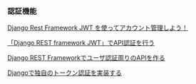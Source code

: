 ### 認証機能

[Django Rest Framework JWT を使ってアカウント管理しよう！](https://zenn.dev/ryoka419319/articles/1207e7afaa5939)

[「Django REST framework JWT」でAPI認証を行う](https://create-it-myself.com/know-how/perform-api-authentication-with-django-rest-framework-jwt/)

[Django REST Frameworkでユーザ認証周りのAPIを作る](https://qiita.com/xKxAxKx/items/60e8fb93d6bbeebcf065)

[Djangoで独自のトークン認証を実装する](https://qiita.com/t-nezu/items/053cc04dc64dcb5327ab)
